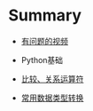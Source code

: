 # Summary

* [有问题的视频](chapter1.md)

* Python基础

* [比较、关系运算符](bi-jiao-3001-guan-xi-yun-suan-fu.md)

* [常用数据类型转换](README.md)



